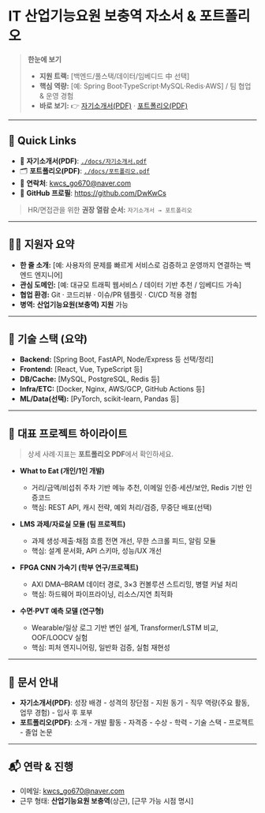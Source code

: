 # IT 산업기능요원 보충역 자소서 & 포트폴리오

> **한눈에 보기**  
> - **지원 트랙:** [백엔드/풀스택/데이터/임베디드 中 선택]  
> - **핵심 역량:** [예: Spring Boot·TypeScript·MySQL·Redis·AWS] / 팀 협업 & 운영 경험  
> - **바로 보기:** 👉 [자기소개서(PDF)](./docs/자기소개서.pdf) · [포트폴리오(PDF)](./docs/포트폴리오.pdf)

---

## 📌 Quick Links
- 📄 **자기소개서(PDF)**: [`./docs/자기소개서.pdf`](./docs/자기소개서.pdf)  
- 🗂️ **포트폴리오(PDF)**: [`./docs/포트폴리오.pdf`](./docs/포트폴리오.pdf)  
- 📨 **연락처**: [kwcs_go670@naver.com](mailto:kwcs_go670@naver.com)  
- 🔗 **GitHub 프로필**: https://github.com/DwKwCs

> HR/면접관을 위한 **권장 열람 순서:** `자기소개서 → 포트폴리오`

---

## 🧑‍💻 지원자 요약
- **한 줄 소개:** [예: 사용자의 문제를 빠르게 서비스로 검증하고 운영까지 연결하는 백엔드 엔지니어]  
- **관심 도메인:** [예: 대규모 트래픽 웹서비스 / 데이터 기반 추천 / 임베디드 가속]  
- **협업 환경:** Git · 코드리뷰 · 이슈/PR 템플릿 · CI/CD 적용 경험  
- **병역:** **산업기능요원(보충역) 지원** 가능

---

## 🧱 기술 스택 (요약)
- **Backend:** [Spring Boot, FastAPI, Node/Express 등 선택/정리]
- **Frontend:** [React, Vue, TypeScript 등]
- **DB/Cache:** [MySQL, PostgreSQL, Redis 등]
- **Infra/ETC:** [Docker, Nginx, AWS/GCP, GitHub Actions 등]
- **ML/Data(선택):** [PyTorch, scikit-learn, Pandas 등]


---

## 🌟 대표 프로젝트 하이라이트
> 상세 사례·지표는 **포트폴리오 PDF**에서 확인하세요.

- **What to Eat (개인/1인 개발)**  
  - 거리/금액/비섭취 주차 기반 메뉴 추천, 이메일 인증·세션/보안, Redis 기반 인증코드  
  - 핵심: REST API, 캐시 전략, 예외 처리/검증, 무중단 배포(선택)

- **LMS 과제/자료실 모듈 (팀 프로젝트)**  
  - 과제 생성·제출·채점 흐름 전면 개선, 무한 스크롤 피드, 알림 모듈  
  - 핵심: 설계 문서화, API 스키마, 성능/UX 개선

- **FPGA CNN 가속기 (학부 연구/프로젝트)**  
  - AXI DMA–BRAM 데이터 경로, 3×3 컨볼루션 스트리밍, 병렬 커널 처리  
  - 핵심: 하드웨어 파이프라이닝, 리소스/지연 최적화

- **수면·PVT 예측 모델 (연구형)**  
  - Wearable/일상 로그 기반 변인 설계, Transformer/LSTM 비교, OOF/LOOCV 실험  
  - 핵심: 피처 엔지니어링, 일반화 검증, 실험 재현성

---

## 📑 문서 안내
- **자기소개서(PDF)**: 성장 배경 - 성격의 장단점 - 지원 동기 - 직무 역량(주요 활동, 업무 경험) - 입사 후 포부
- **포트폴리오(PDF)**: 소개 - 개발 활동 - 자격증 - 수상 - 학력 - 기술 스택 - 프로젝트 - 졸업 논문


---

## 📬 연락 & 진행
- 이메일: [kwcs_go670@naver.com](mailto:kwcs_go670@naver.com)  
- 근무 형태: **산업기능요원 보충역**(상근), [근무 가능 시점 명시]


